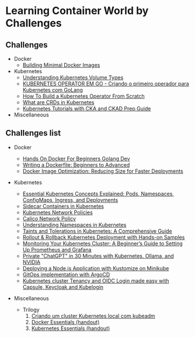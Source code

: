 # Learning Container World by Challenges

## Challenges

- Docker
  - [Building Minimal Docker Images](./Challenges/Building%20Minimal%20Docker%20Images/README.md)
- Kubernetes
  - [Understanding Kubernetes Volume Types](./Challenges/Understanding%20Kubernetes%20Volume%20Types/README.md)
  - [KUBERNETES OPERATOR EM GO - Criando o primeiro operador para Kubernetes com GoLang](./Challenges/Kubernetes%20Operator%20em%20Go/README.md)
  - [How To Build a Kubernetes Operator From Scratch](./Challenges/BuildOperatorFromScratch/README.md)
  - [What are CRDs in Kubernetes](./Challenges/CRDinKubernetes/README.md)
  - [Kubernetes Tutorials with CKA and CKAD Prep Guide](./Challenges/Tutorials%20with%20CKA%20and%20CKAD%20prep%20guide/README.md)
- Miscellaneous

## Challenges list

- Docker
  - [Hands On Docker For Beginners Golang Dev](https://dev.to/bagashyt/hands-on-docker-for-beginners-golang-dev-3kpo)
  - [Writing a Dockerfile: Beginners to Advanced](https://dev.to/prodevopsguytech/writing-a-dockerfile-beginners-to-advanced-31ie)
  - [Docker Image Optimization: Reducing Size for Faster Deployments](https://dev.to/thenanjay/docker-image-optimization-reducing-size-for-faster-deployments-489g)

- Kubernetes
  - [Essential Kubernetes Concepts Explained: Pods, Namespaces, ConfigMaps, Ingress, and Deployments](https://dev.to/oliverbennet/essential-kubernetes-concepts-explained-pods-namespaces-configmaps-ingress-and-deployments-1a51)
  - [Sidecar Containers in Kubernetes](https://dev.to/cicube/sidecar-containers-in-kubernetes-2kj0)
  - [Kubernetes Network Policies](https://dev.to/cicube/kubernetes-network-policies-5258)
  - [Calico Network Policy](https://dev.to/alakkadshaw/calico-network-policy-88)
  - [Understanding Namespaces in Kubernetes](https://dev.to/cicube/understanding-namespaces-in-kubernetes-3o2l)
  - [Taints and Tolerations in Kubernetes: A Comprehensive Guide](https://dev.to/i_am_vesh/taints-and-tolerations-in-kubernetes-a-comprehensive-guide-4917)
  - [Rollout & Rollback Kubernetes Deployment with Hands-on Samples](https://dev.to/omerberatsezer/rollout-rollback-kubernetes-deployment-with-hands-on-sample-3534)
  - [Monitoring Your Kubernetes Cluster: A Beginner’s Guide to Setting Up Prometheus and Grafana](https://dev.to/pravesh_sudha_3c2b0c2b5e0/monitoring-your-kubernetes-cluster-a-beginners-guide-to-setting-up-prometheus-and-grafana-lhk)
  - [Private "ChatGPT" in 30 Minutes with Kubernetes, Ollama, and NVIDIA](https://dev.to/romulofrancas/unlock-the-future-build-your-own-private-chatgpt-in-30-minutes-with-kubernetes-ollama-and-1npp)
  - [Deploying a Node.js Application with Kustomize on Minikube](https://dev.to/bansikah/deploying-a-nodejs-application-with-kustomize-on-minikube-443k)
  - [GitOps implementation with ArgoCD](https://dev.to/rahulkarda/gitops-implementation-with-argocd-1b05)
  - [Kubernetes cluster Tenancy and OIDC Login made easy with Capsule, Keycloak and Kubelogin](https://dev.to/agileactors/kubernetes-cluster-tenancy-and-oidc-login-made-easy-with-capsule-keycloak-and-kubelogin-376p)

- Miscellaneous
  - Trilogy
    1. [Criando um cluster Kubernetes local com kubeadm](https://medium.com/@ramonriserio/criando-um-cluster-kubernetes-local-com-kubeadm-8af676567a35)
    1. [Docker Essentials (handout)](https://medium.com/@ramonriserio/apostila-docker-7c3f2c820155)
    1. [Kubernetes Essentials (handout)](https://medium.com/@ramonriserio/kubernetes-essentials-d26593c770f8)

